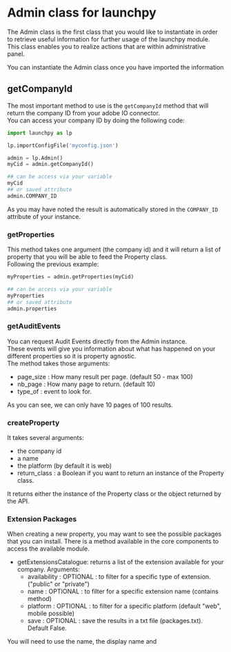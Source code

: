 # Admin class for launchpy

The Admin class is the first class that you would like to instantiate in order to retrieve useful information for further usage of the launchpy module.\
This class enables you to realize actions that are within administrative panel.

You can instantiate the Admin class once you have imported the information  

## getCompanyId

The most important method to use is the `getCompanyId` method that will return the company ID from your adobe IO connector.\
You can access your company ID by doing the following code:

```python
import launchpy as lp

lp.importConfigFile('myconfig.json')

admin = lp.Admin()
myCid = admin.getCompanyId()

## can be access via your variable
myCid
## or saved attribute
admin.COMPANY_ID

```

As you may have noted the result is automatically stored in the `COMPANY_ID` attribute of your instance.

### getProperties

This method takes one argument (the company id) and it will return a list of property that you will be able to feed the Property class.\
Following the previous example:

```python
myProperties = admin.getProperties(myCid)

## can be access via your variable
myProperties
## or saved attribute
admin.properties

```

### getAuditEvents

You can request Audit Events directly from the Admin instance.\
These events will give you information about what has happened on your different properties so it is property agnostic.\
The method takes those arguments:
* page_size : How many result per page. (default 50 - max 100)
* nb_page : How many page to return. (default 10)
* type_of : event to look for.

As you can see, we can only have 10 pages of 100 results.

### createProperty

It takes several arguments:

* the company id
* a name
* the platform (by default it is web)
* return_class : a Boolean if you want to return an instance of the Property class.

It returns either the instance of the Property class or the object returned by the API.


### Extension Packages

When creating a new property, you may want to see the possible packages that you can install. There is a method available in the core components to access the available module.

* getExtensionsCatalogue: returns a list of the extension available for your company.
  Arguments:
  * availability : OPTIONAL : to filter for a specific type of extension. ("public" or "private")
  * name : OPTIONAL : to filter for a specific extension name (contains method)
  * platform : OPTIONAL : to filter for a specific platform (default "web", mobile possible)
  * save : OPTIONAL : save the results in a txt file (packages.txt). Default False.

You will need to use the name, the display name and 